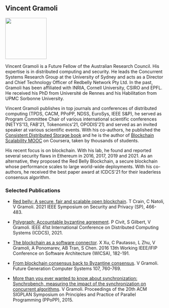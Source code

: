 ## Vincent Gramoli


<img src="http://redbellyrw.cluster021.hosting.ovh.net/img/Vincent-Gramoli.jpeg" width="130" height="130">

Vincent Gramoli is a Future Fellow of the Australian Research Council. His expertise is in distributed computing and security. He leads the Concurrent Systems 
Research Group at the University of Sydney and acts as a Director and Chief Technology Officer of Redbelly Network Pty Ltd. In the past, Gramoli has been affiliated with INRIA, Cornell University, CSIRO and EPFL. He received his PhD from Université de Rennes and his Habilitation from UPMC Sorbonne University. 

Vincent Gramoli publishes in top journals and conferences of distributed computing (TPDS, CACM, PPoPP, NDSS, EuroSys, IEEE S&P), he served as Program Committee Chair of various international scientific conferences (NETYS'13, FAB'21, Tokenomics'21, OPODIS'21) and served as an invited speaker at various scientific events. With his co-authors, he published the [Consistent Distributed Storage book](https://www.morganclaypool.com/doi/10.2200/S01069ED1V01Y202012DCT017) and he is the author of [Blockchain Scalability MOOC](https://www.coursera.org/teach/blockchain-scalability/course/overview) on Coursera, taken by thousands of students.

His recent focus is on blockchain. With his lab, he found and reported several security flaws in Ethereum in 2016, 2017, 2019 and 2021. As an alternative, they proposed the Red Belly Blockchain, a secure blockchain whose performance scales to large world-wide deployments. With his co-authors, he received the best paper award at ICDCS'21 for their leaderless consensus algorithm.

### Selected Publications

- [Red belly: A secure, fair and scalable open blockchain](http://redbellyrw.cluster021.hosting.ovh.net/pubs/redbellyblockchain-oakland21.pdf).
T Crain, C Natoli, V Gramoli.
2021 IEEE Symposium on Security and Privacy (SP), 466-483.

- [Polygraph: Accountable byzantine agreement](https://eprint.iacr.org/2019/587.pdf).
P Civit, S Gilbert, V Gramoli. 
IEEE 41st International Conference on Distributed Computing Systems (ICDCS), 2021.

- [The blockchain as a software connector](https://www.researchgate.net/publication/305525271_The_Blockchain_as_a_Software_Connector).
X Xu, C Pautasso, L Zhu, V Gramoli, A Ponomarev, AB Tran, S Chen.
2016 13th Working IEEE/IFIP Conference on Software Architecture (WICSA), 182-191.

- [From blockchain consensus back to Byzantine consensus](https://www.researchgate.net/publication/319984012_From_blockchain_consensus_back_to_Byzantine_consensus).
V Gramoli.
Future Generation Computer Systems 107, 760-769.

- [More than you ever wanted to know about synchronization: Synchrobench, measuring the impact of the synchronization on concurrent algorithms](http://redbellyrw.cluster021.hosting.ovh.net/pubs/gramoli-synchrobench.pdf).
V Gramoli.
Proceedings of the 20th ACM SIGPLAN Symposium on Principles and Practice of Parallel Programming (PPoPP), 2015.


